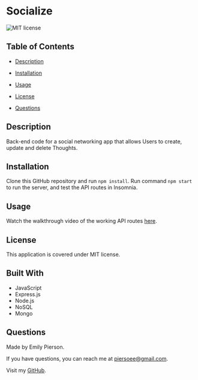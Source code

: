 # Socialize
![MIT license](https://img.shields.io/badge/license-MIT-yellow)

## Table of Contents 

* [Description](#description)

* [Installation](#installation)

* [Usage](#usage)

* [License](#license)

* [Questions](#questions)

## Description 
Back-end code for a social networking app that allows Users to create, update and delete Thoughts. 

## Installation
Clone this GitHub repository and run `npm install`. Run command `npm start` to run the server, and test the API routes in Insomnia.

## Usage
Watch the walkthrough video of the working API routes [here](https://drive.google.com/file/d/1oD6kaqxZUKJBu6ar3hRnspk6zaJijL0R/view?usp=sharing).

## License
This application is covered under MIT license.

## Built With
* JavaScript
* Express.js
* Node.js
* NoSQL
* Mongo

## Questions
Made by Emily Pierson.

If you have questions, you can reach me at piersoee@gmail.com. 

Visit my [GitHub](https://github.com/emilypier).